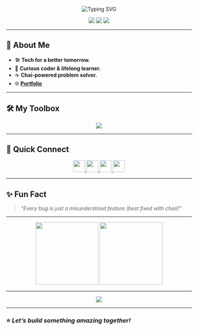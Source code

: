 <p align="center">
  <img src="https://readme-typing-svg.herokuapp.com?font=Fira+Code&size=32&pause=2000&color=F7C873&center=true&vCenter=true&width=700&lines=Hey%2C+I'm+Kishlay+Kumar!;Full-Stack+Developer+%7C+B.Tech+Student" alt="Typing SVG" />
</p>

<p align="center">
  <img src="https://img.shields.io/badge/Code%20%F0%9F%92%BB-Full--Stack-informational?style=flat-square" />
  <img src="https://img.shields.io/badge/%F0%9F%8C%8E%20Open%20Source-Enthusiast-brightgreen?style=flat-square" />
  <img src="https://img.shields.io/badge/%F0%9F%8C%B1%20Learning-Always-blueviolet?style=flat-square" />
</p>

---

## 👋 About Me

- 🛠️ **Tech for a better tomorrow.**
- 🌱 **Curious coder & lifelong learner.**
- ☕ **Chai-powered problem solver.**
- 🌐 [**Portfolio**](https://kishlaykumar.onrender.com)

---

## 🛠️ My Toolbox

<p align="center">
  <img src="https://skillicons.dev/icons?i=js,ts,react,nodejs,express,mongodb,python,java,cpp,git,github,tailwind" />
</p>

---

## 🚀 Quick Connect

<p align="center">
  <a href="mailto:kkishlay502@gmail.com" title="Email">
    <img src="https://cdn.jsdelivr.net/gh/devicons/devicon/icons/google/google-original.svg" width="32"/>
  </a>
  <a href="https://linkedin.com/in/kishlaykumar1" title="LinkedIn">
    <img src="https://cdn.jsdelivr.net/gh/devicons/devicon/icons/linkedin/linkedin-original.svg" width="32"/>
  </a>
  <a href="https://twitter.com/kishlay_012" title="Twitter">
    <img src="https://cdn.jsdelivr.net/gh/devicons/devicon/icons/twitter/twitter-original.svg" width="32"/>
  </a>
  <a href="https://instagram.com/kishlay_012" title="Instagram">
    <img src="https://cdn.jsdelivr.net/gh/devicons/devicon/icons/instagram/instagram-original.svg" width="32"/>
  </a>
</p>

---

## ✨ Fun Fact

> _“Every bug is just a misunderstood feature (best fixed with chai)!”_

---

<p align="center">
  <img src="https://github-readme-stats.vercel.app/api?username=innovatewithkishlay&show_icons=true&theme=calm&hide_border=true&count_private=true" height="170" />
  <img src="https://github-readme-stats.vercel.app/api/top-langs/?username=innovatewithkishlay&layout=compact&theme=calm&hide_border=true&hide=html,css" height="170" />
</p>

---

<p align="center">
  <img src="https://capsule-render.vercel.app/api?type=wave&color=auto&height=80&section=footer"/>
</p>

---

### ⭐️ _Let’s build something amazing together!_
